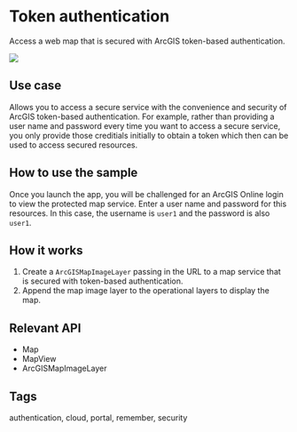 # Token authentication

Access a web map that is secured with ArcGIS token-based authentication.

![](screenshot.png)

## Use case

Allows you to access a secure service with the convenience and security of ArcGIS token-based authentication. For example, rather than providing a user name and password every time you want to access a secure service, you only provide those creditials initially to obtain a token which then can be used to access secured resources.

## How to use the sample

Once you launch the app, you will be challenged for an ArcGIS Online login to view the protected map service. Enter a user name and password for this resources. In this case, the username is `user1` and the password is also `user1`.

## How it works

1. Create a `ArcGISMapImageLayer` passing in the URL to a map service that is secured with token-based authentication.
2. Append the map image layer to the operational layers to display the map.

## Relevant API

* Map
* MapView
* ArcGISMapImageLayer

## Tags

authentication, cloud, portal, remember, security
